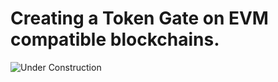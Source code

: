# Creating a Token Gate on EVM compatible blockchains.

![Under Construction](https://buysellgraphic.com/images/graphic_preview/zip_detail/22482_under_construction_signjpg.jpg)
